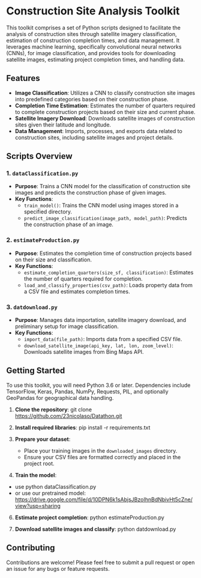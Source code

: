 # Construction Site Analysis Toolkit

This toolkit comprises a set of Python scripts designed to facilitate the analysis of construction sites through satellite imagery classification, estimation of construction completion times, and data management. It leverages machine learning, specifically convolutional neural networks (CNNs), for image classification, and provides tools for downloading satellite images, estimating project completion times, and handling data.

## Features

- **Image Classification**: Utilizes a CNN to classify construction site images into predefined categories based on their construction phase.
- **Completion Time Estimation**: Estimates the number of quarters required to complete construction projects based on their size and current phase.
- **Satellite Imagery Download**: Downloads satellite images of construction sites given their latitude and longitude.
- **Data Management**: Imports, processes, and exports data related to construction sites, including satellite images and project details.

## Scripts Overview

### 1. `dataClassification.py`

- **Purpose**: Trains a CNN model for the classification of construction site images and predicts the construction phase of given images.
- **Key Functions**:
  - `train_model()`: Trains the CNN model using images stored in a specified directory.
  - `predict_image_classification(image_path, model_path)`: Predicts the construction phase of an image.

### 2. `estimateProduction.py`

- **Purpose**: Estimates the completion time of construction projects based on their size and classification.
- **Key Functions**:
  - `estimate_completion_quarters(size_sf, classification)`: Estimates the number of quarters required for completion.
  - `load_and_classify_properties(csv_path)`: Loads property data from a CSV file and estimates completion times.

### 3. `datdownload.py`

- **Purpose**: Manages data importation, satellite imagery download, and preliminary setup for image classification.
- **Key Functions**:
  - `import_data(file_path)`: Imports data from a specified CSV file.
  - `download_satellite_image(api_key, lat, lon, zoom_level)`: Downloads satellite images from Bing Maps API.

## Getting Started

To use this toolkit, you will need Python 3.6 or later. Dependencies include TensorFlow, Keras, Pandas, NumPy, Requests, PIL, and optionally GeoPandas for geographical data handling.

1. **Clone the repository**:
git clone https://github.com/23nicolaso/Datathon.git

2. **Install required libraries**:
pip install -r requirements.txt

3. **Prepare your dataset**:
   - Place your training images in the `downloaded_images` directory.
   - Ensure your CSV files are formatted correctly and placed in the project root.

4. **Train the model**:
- use python dataClassification.py
- or use our pretrained model:
https://drive.google.com/file/d/10DPN6k1sAbjsJBzoIhnBdNbivHt5cZne/view?usp=sharing 

6. **Estimate project completion**:
python estimateProduction.py

7. **Download satellite images and classify**:
python datdownload.py


## Contributing

Contributions are welcome! Please feel free to submit a pull request or open an issue for any bugs or feature requests.
